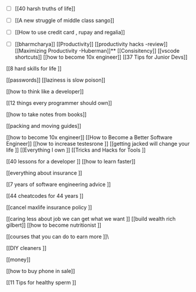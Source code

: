 - [ ] [[40 harsh truths of life]]
- [ ] [[A new struggle of middle class  sango]]
- [ ] [[How to use credit card , rupay and regalia]]
- [ ] [[bharmcharya]]
[[Productivity]]
[[productivity hacks -review]]
[[Maximizing Productivity -Huberman]]**
[[Consisitency]]
[[vscode shortcuts]]
[[how to become 10x engineer]]
[[37 Tips for Junior Devs]]


[[8 hard skills for life ]]

[[passwords]]
[[laziness is slow poison]]

[[how to think like a developer]]

[[12 things every programmer should own]]

[[how to take notes from books]]

[[packing and moving guides]]

[[how to become 10x engineer]]
[[How to Become a Better Software Engineer]]
[[how to increase testesrone ]]
[[getting jacked will change your life ]]
[[Everything I own ]]
[[Tricks and Hacks for Tools ]]

[[40 lessons for a developer ]]
[[how to learn faster]]

[[everything about insurance ]]

[[7 years of software engineering advice ]]

[[44 cheatcodes for 44 years ]]


[[cancel maxlife insurance policy ]]

[[caring less about job we can get what we want ]]
[[build wealth rich gilbert]]
[[how to become nutritionist ]]

[[courses that you can do to earn more ]]\

[[DIY cleaners ]]

[[money]]

[[how to buy phone in sale]]

[[11 Tips for healthy sperm ]]